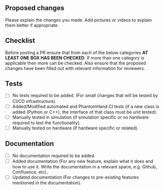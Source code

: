 ## Proposed changes

Please explain the changes you made. Add pictures or videos to explain them better if appropriate.

## Checklist

Before posting a PR ensure that from each of the below categories **AT LEAST ONE BOX HAS BEEN CHECKED**. If more than one category is applicable then more can be checked. Also ensure that the proposed changes have been filled out with relevant information for reviewers.

## Tests

- [ ] No tests required to be added. (For small changes that will be tested by CI/CD infrastructure).
- [ ] Added/Modified automated and PhantomHand CI tests (if a new class is added (Python or C++), the interface of that class must be unit tested).
- [ ] Manually tested in simulation (if simulation specific or no hardware required to test the functionality). 
- [ ] Manually tested on hardware (if hardware specific or related).

## Documentation

- [ ] No documentation required to be added.
- [ ] Added documentation (For any new feature, explain what it does and how to use it. Write the documentation in a relevant space, e.g. Github, Confluence, etc).
- [ ] Updated documentation (For changes to pre-existing features mentioned in the documentation).

